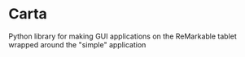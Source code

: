 # Carta
Python library for making GUI applications on the ReMarkable tablet wrapped around the "simple" application
